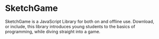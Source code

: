 # SketchGame
SketchGame is a JavaScript Library for both on and offline use. Download, or include, this library introduces young students to the basics of programming, while diving straight into a game.
